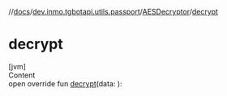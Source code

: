 //[docs](../../../index.md)/[dev.inmo.tgbotapi.utils.passport](../index.md)/[AESDecryptor](index.md)/[decrypt](decrypt.md)



# decrypt  
[jvm]  
Content  
open override fun [decrypt](decrypt.md)(data: ):   



